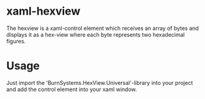# xaml-hexview

The hexview is a xaml-control element which receives an array of bytes and displays it as a 
hex-view where each byte represents two hexadecimal figures. 

# Usage 

Just import the 'BurnSystems.HexView.Universal'-library into your project and add the control element into your xaml window. 
